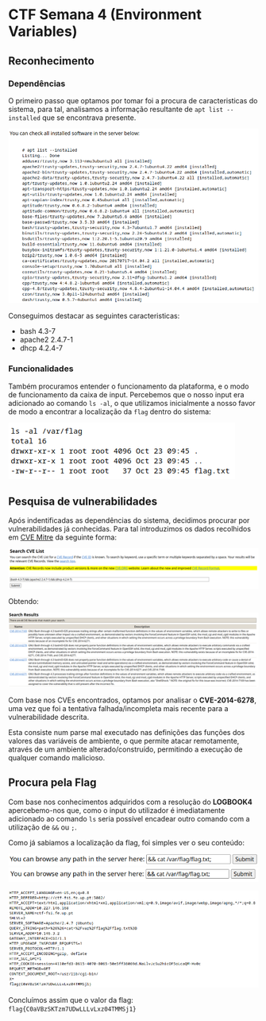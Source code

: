 
# CTF Semana 4 (Environment Variables)


## Reconhecimento

### Dependências

O primeiro passo que optamos por tomar foi a procura de caracteristicas do sistema, para tal, analisamos a informação resultante de `apt list --installed` que se encontrava presente.

![Software instalado](resources/CTF4/softwareInstalado)

Conseguimos destacar as seguintes caracteristicas:

- bash 4.3-7
- apache2 2.4.7-1
- dhcp 4.2.4-7

### Funcionalidades

Também procuramos entender o funcionamento da plataforma, e o modo de funcionamento da caixa de input.
Percebemos que o nosso input era adicionado ao comando `ls -al`, o que utilizamos inicialmente a nosso favor de modo a encontrar a localização da `flag` dentro do sistema:

![Localização da flag](resources/CTF4/flagLocation)

## Pesquisa de vulnerabilidades

Após indentificadas as dependências do sistema, decidimos procurar por vulnerabilidades já conhecidas. Para tal introduzimos os dados recolhidos em [CVE Mitre](https://cve.mitre.org/) da seguinte forma:


![Input em CVE Mitra](resources/CTF4/cveInputList)

Obtendo:

![CVEs encontrados](resources/CTF4/cveResult)

Com base nos CVEs encontrados, optamos por analisar o **CVE-2014-6278**, uma vez que foi a tentativa falhada/incompleta mais recente para a vulnerabilidade descrita.

Esta consiste num parse mal executado nas definições das funções dos valores das variáveis de ambiente, o que permite atacar remotamente, através de um ambiente alterado/construído, permitindo a execução de qualquer comando malicioso.

## Procura pela Flag

Com base nos conhecimentos adquiridos com a resolução do **LOGBOOK4** apercebemo-nos que, como o input do utilizador é imediatamente adicionado ao comando `ls` seria possível encadear outro comando com a utilização de `&&` ou `;`.

Como já sabiamos a localização da flag, foi simples ver o seu conteúdo:

![metodo 1](resources/CTF4/getflag1)
![metodo 2](resources/CTF4/getflag2)

![resultado](resources/CTF4/flagResult)

Concluímos assim que o valor da flag: `flag{C0aVBzSKTzm7UDwLLLvLxz04TMMSj1}`


